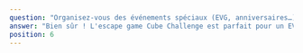 ```yaml
---
question: "Organisez-vous des événements spéciaux (EVG, anniversaires…) ?"
answer: "Bien sûr ! L'escape game Cube Challenge est parfait pour un EVG, un EVJF, un anniversaire ou toute autre sortie de groupe à Lens. Nous pouvons personnaliser l'expérience pour rendre ce moment inoubliable. Profitez de notre bar et de nos autres activités pour prolonger la fête. La tournée est offerte et le code TS20 est disponible !"
position: 6
---
```

